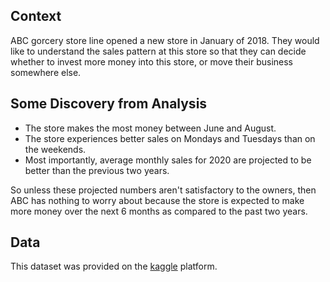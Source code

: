 ## Context
ABC gorcery store line opened a new store in January of 2018. They would like to understand the sales pattern at this store so that they can decide whether to invest more money into this store, or move their business somewhere else.
## Some Discovery from Analysis
* The store makes the most money between June and August.
* The store experiences better sales on Mondays and Tuesdays than on the weekends.
* Most importantly, average monthly sales for 2020 are projected to be better than the previous two years.  

So unless these projected numbers aren't satisfactory to the owners, then ABC has nothing to worry about because the store is expected to make more money over the next 6 months as compared to the past two years.
## Data
This dataset was provided on the [kaggle](https://www.kaggle.com/manovirat/groceries-sales-data) platform.
